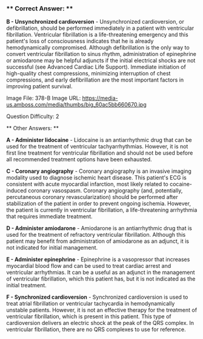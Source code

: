 ### ** Correct Answer: **

**B - Unsynchronized cardioversion** - Unsynchronized cardioversion, or defibrillation, should be performed immediately in a patient with ventricular fibrillation. Ventricular fibrillation is a life-threatening emergency and this patient's loss of consciousness indicates that he is already hemodynamically compromised. Although defibrillation is the only way to convert ventricular fibrillation to sinus rhythm, administration of epinephrine or amiodarone may be helpful adjuncts if the initial electrical shocks are not successful (see Advanced Cardiac Life Support). Immediate initiation of high-quality chest compressions, minimizing interruption of chest compressions, and early defibrillation are the most important factors in improving patient survival.

Image File: 378-B
Image URL: https://media-us.amboss.com/media/thumbs/big_60ac5bb660670.jpg

Question Difficulty: 2

** Other Answers: **

**A - Administer lidocaine** - Lidocaine is an antiarrhythmic drug that can be used for the treatment of ventricular tachyarrhythmias. However, it is not first line treatment for ventricular fibrillation and should not be used before all recommended treatment options have been exhausted.

**C - Coronary angiography** - Coronary angiography is an invasive imaging modality used to diagnose ischemic heart disease. This patient's ECG is consistent with acute myocardial infarction, most likely related to cocaine-induced coronary vasospasm. Coronary angiography (and, potentially, percutaneous coronary revascularization) should be performed after stabilization of the patient in order to prevent ongoing ischemia. However, the patient is currently in ventricular fibrillation, a life-threatening arrhythmia that requires immediate treatment.

**D - Administer amiodarone** - Amiodarone is an antiarrhythmic drug that is used for the treatment of refractory ventricular fibrillation. Although this patient may benefit from administration of amiodarone as an adjunct, it is not indicated for initial management.

**E - Administer epinephrine** - Epinephrine is a vasopressor that increases myocardial blood flow and can be used to treat cardiac arrest and ventricular arrhythmias. It can be a useful as an adjunct in the management of ventricular fibrillation, which this patient has, but it is not indicated as the initial treatment.

**F - Synchronized cardioversion** - Synchronized cardioversion is used to treat atrial fibrillation or ventricular tachycardia in hemodynamically unstable patients. However, it is not an effective therapy for the treatment of ventricular fibrillation, which is present in this patient. This type of cardioversion delivers an electric shock at the peak of the QRS complex. In ventricular fibrillation, there are no QRS complexes to use for reference.

